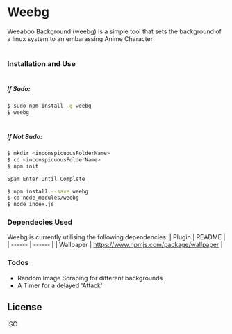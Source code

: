 # Weebg
Weeaboo Background (weebg) is a simple tool that sets the background of a linux system to an embarassing Anime Character

#
### Installation and Use
#
##### If Sudo:

```sh
$ sudo npm install -g weebg
$ weebg
```
#
##### If Not Sudo:

```sh
$ mkdir <inconspicuousFolderName>
$ cd <inconspicuousFolderName>
$ npm init

Spam Enter Until Complete

$ npm install --save weebg
$ cd node_modules/weebg
$ node index.js
```


### Dependecies Used

Weebg is currently utilising the following dependencies:
| Plugin | README |
| ------ | ------ |
| Wallpaper | https://www.npmjs.com/package/wallpaper |




### Todos

  - Random Image Scraping for different backgrounds
  - A Timer for a delayed 'Attack'

License
----

ISC
